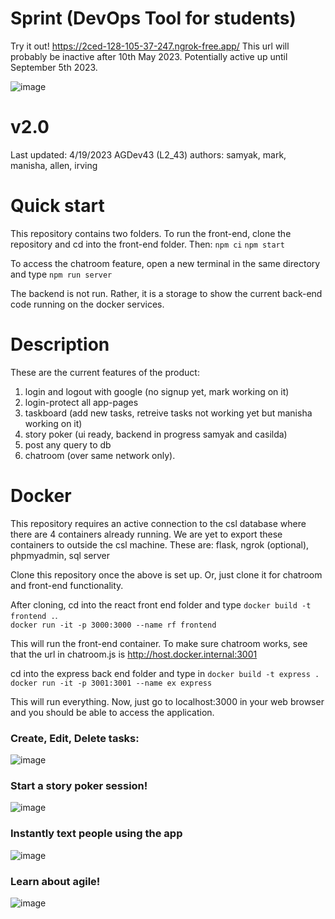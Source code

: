 # Sprint (DevOps Tool for students)

Try it out!
https://2ced-128-105-37-247.ngrok-free.app/
This url will probably be inactive after 10th May 2023. Potentially active up until September 5th 2023. 

![image](https://user-images.githubusercontent.com/52031393/236638821-66dd9b68-0711-49c6-aa0d-6e3709ec618d.png)


# v2.0
Last updated: 4/19/2023
AGDev43 (L2_43)
authors: samyak, mark, manisha, allen, irving

# Quick start
This repository contains two folders. To run the front-end, clone the repository and cd into the front-end folder.
Then:
`npm ci`
`npm start`

To access the chatroom feature, open a new terminal in the same directory and type
`npm run server`

The backend is not run. Rather, it is a storage to show the current back-end code running on the docker services. 

# Description
These are the current features of the product:
1. login and logout with google (no signup yet, mark working on it)
2. login-protect all app-pages
3. taskboard (add new tasks, retreive tasks not working yet but manisha working on it)
4. story poker (ui ready, backend in progress samyak and casilda)
5. post any query to db
6. chatroom (over same network only).


# Docker 

This repository requires an active connection to the csl database where there are 4 containers already running. We are yet to export these containers to outside the csl machine. These are: flask, ngrok (optional), phpmyadmin, sql server

Clone this repository once the above is set up. Or, just clone it for chatroom and front-end functionality.

After cloning, cd into the react front end folder and type
`docker build -t frontend .`.\
`docker run -it -p 3000:3000 --name rf frontend`

This will run the front-end container. To make sure chatroom works, see that the url in chatroom.js is http://host.docker.internal:3001

cd into the express back end folder and type in
`docker build -t express .`
`docker run -it -p 3001:3001 --name ex express`

This will run everything. Now, just go to localhost:3000 in your web browser and you should be able to access the application.

### Create, Edit, Delete tasks:
![image](https://user-images.githubusercontent.com/52031393/236638875-3fdcf65c-201e-4aab-a93a-843fbf9fd580.png)

### Start a story poker session!
![image](https://user-images.githubusercontent.com/52031393/236638922-6662b3e9-2b63-4355-b0c3-192e2105bda9.png)

### Instantly text people using the app
![image](https://user-images.githubusercontent.com/52031393/236638936-6b79d390-8825-4129-987b-42df9869b1c4.png)

### Learn about agile!
![image](https://user-images.githubusercontent.com/52031393/236638954-83ac144f-eaea-45fd-84b7-a9ec11f88c57.png)
